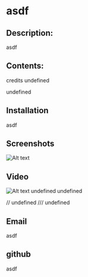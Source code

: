 
  # asdf
  ## Description: 
   asdf 
   ## Contents:
   credits
   undefined

   undefined
   
  ## Installation
  asdf
  
  
  ## Screenshots
  ![Alt text](asdf?raw=true "Title")
  ## Video
  ![Alt text](asdf?raw=true "Title")
  undefined
  undefined
  
  // undefined
  /// undefined
  
  ## Email
  asdf
  ## github
  asdf

  

  